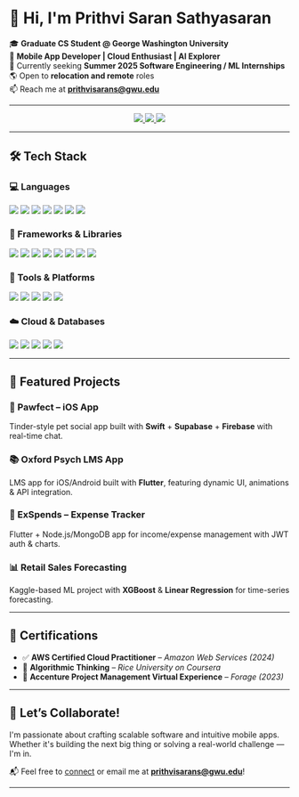 # 👋 Hi, I'm Prithvi Saran Sathyasaran

🎓 **Graduate CS Student @ George Washington University**  
📱 **Mobile App Developer | Cloud Enthusiast | AI Explorer**  
🚀 Currently seeking **Summer 2025 Software Engineering / ML Internships**  
🌎 Open to **relocation and remote** roles  
📫 Reach me at **prithvisarans@gwu.edu**

---

<div align="center">
  <a href="https://github.com/prithvisaran3/prithvisaran3/blob/main/Resume%20-%20Prithvi%20Saran.pdf">
    <img src="https://img.shields.io/badge/-Resume-%23833EA5?logo=google-drive&logoColor=white&style=for-the-badge" />
  </a>
  <a href="https://www.linkedin.com/in/prithvisaran/">
    <img src="https://img.shields.io/badge/-LinkedIn-%230077B5?logo=linkedin&logoColor=white&style=for-the-badge" />
  </a>
  <a href="https://leetcode.com/prithvisaran/">
    <img src="https://img.shields.io/badge/-LeetCode-%23FFA116?logo=leetcode&logoColor=white&style=for-the-badge" />
  </a>
</div>

---

## 🛠️ Tech Stack

### 💻 Languages
<div>
  <img src="https://img.shields.io/badge/-Dart-%230175C2?logo=dart&logoColor=white&style=for-the-badge" />
  <img src="https://img.shields.io/badge/-Python-%233776AB?logo=python&logoColor=white&style=for-the-badge" />
  <img src="https://img.shields.io/badge/-C++-%2300599C?logo=c%2b%2b&logoColor=white&style=for-the-badge" />
  <img src="https://img.shields.io/badge/-JavaScript-%23F7DF1E?logo=javascript&logoColor=black&style=for-the-badge" />
  <img src="https://img.shields.io/badge/-Java-%23007396?logo=java&logoColor=white&style=for-the-badge" />
  <img src="https://img.shields.io/badge/-R-%2317769A?logo=r&logoColor=white&style=for-the-badge" />
  <img src="https://img.shields.io/badge/-SQL-%2300758F?logo=postgresql&logoColor=white&style=for-the-badge" />
</div>

### 🧩 Frameworks & Libraries
<div>
  <img src="https://img.shields.io/badge/-Flutter-%2302569B?logo=flutter&logoColor=white&style=for-the-badge" />
  <img src="https://img.shields.io/badge/-React%20Native-%2361DAFB?logo=react&logoColor=black&style=for-the-badge" />
  <img src="https://img.shields.io/badge/-Swift-%23FA7343?logo=swift&logoColor=white&style=for-the-badge" />
  <img src="https://img.shields.io/badge/-Node.js-%23339933?logo=node.js&logoColor=white&style=for-the-badge" />
  <img src="https://img.shields.io/badge/-Django-%23092E20?logo=django&logoColor=white&style=for-the-badge" />
  <img src="https://img.shields.io/badge/-TensorFlow-%23FF6F00?logo=tensorflow&logoColor=white&style=for-the-badge" />
  <img src="https://img.shields.io/badge/-Keras-%23D00000?logo=keras&logoColor=white&style=for-the-badge" />
  <img src="https://img.shields.io/badge/-REST%20API-%23000000?logo=api&logoColor=white&style=for-the-badge" />
</div>

### 🧰 Tools & Platforms
<div>
  <img src="https://img.shields.io/badge/-Git-%23F05032?logo=git&logoColor=white&style=for-the-badge" />
  <img src="https://img.shields.io/badge/-GitHub-%23181717?logo=github&logoColor=white&style=for-the-badge" />
  <img src="https://img.shields.io/badge/-Figma-%23F24E1E?logo=figma&logoColor=white&style=for-the-badge" />
  <img src="https://img.shields.io/badge/-Postman-%23FF6C37?logo=postman&logoColor=white&style=for-the-badge" />
  <img src="https://img.shields.io/badge/-VS%20Code-%23007ACC?logo=visual-studio-code&logoColor=white&style=for-the-badge" />
</div>

### ☁️ Cloud & Databases
<div>
  <img src="https://img.shields.io/badge/-AWS-%23232F3E?logo=amazon-aws&logoColor=white&style=for-the-badge" />
  <img src="https://img.shields.io/badge/-Firebase-%23FFCA28?logo=firebase&logoColor=black&style=for-the-badge" />
  <img src="https://img.shields.io/badge/-Supabase-%2336C493?logo=supabase&logoColor=white&style=for-the-badge" />
  <img src="https://img.shields.io/badge/-MongoDB-%2347A248?logo=mongodb&logoColor=white&style=for-the-badge" />
  <img src="https://img.shields.io/badge/-MySQL-%234479A1?logo=mysql&logoColor=white&style=for-the-badge" />
</div>

---

## 📱 Featured Projects

### 🐶 Pawfect – iOS App  
Tinder-style pet social app built with **Swift** + **Supabase** + **Firebase** with real-time chat.

### 📚 Oxford Psych LMS App  
LMS app for iOS/Android built with **Flutter**, featuring dynamic UI, animations & API integration.

### 💸 ExSpends – Expense Tracker  
Flutter + Node.js/MongoDB app for income/expense management with JWT auth & charts.

### 📊 Retail Sales Forecasting  
Kaggle-based ML project with **XGBoost** & **Linear Regression** for time-series forecasting.

---

## 📜 Certifications

- ✅ **AWS Certified Cloud Practitioner** – *Amazon Web Services (2024)*  
- 🎯 **Algorithmic Thinking** – *Rice University on Coursera*  
- 💼 **Accenture Project Management Virtual Experience** – *Forage (2023)*

---

## 🌟 Let’s Collaborate!

I'm passionate about crafting scalable software and intuitive mobile apps.  
Whether it's building the next big thing or solving a real-world challenge — I'm in.

📬 Feel free to [connect](https://www.linkedin.com/in/prithvisaran/) or email me at **prithvisarans@gwu.edu**!

---
